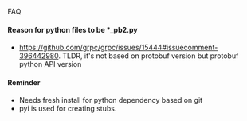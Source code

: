 

FAQ

#### Reason for python files to be *_pb2.py
- https://github.com/grpc/grpc/issues/15444#issuecomment-396442980. TLDR, it's not based on protobuf version but protobuf python API version


#### Reminder
- Needs fresh install for python dependency based on git
- pyi is used for creating stubs.